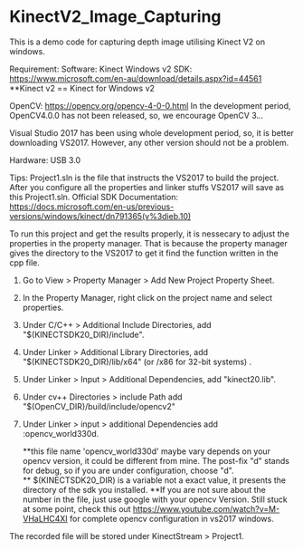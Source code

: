 # KinectV2_Image_Capturing
This is a demo code for capturing depth image utilising Kinect V2 on windows. 

Requirement: 
Software:
    Kinect Windows v2 SDK: https://www.microsoft.com/en-au/download/details.aspx?id=44561 
        **Kinect v2 == Kinect for Windows v2
        
   OpenCV: https://opencv.org/opencv-4-0-0.html 
        In the development period, OpenCV4.0.0 has not been released, so, we encourage OpenCV 3.*.*. 
        
   Visual Studio 2017 has been using whole development period, so, it is better downloading  VS2017. However, any other version should not be a problem.

Hardware:
    USB 3.0

Tips:
 Project1.sln is the file that instructs the VS2017 to build the project. After you configure all the properties and linker stuffs VS2017 will save as this Project1.sln.
 Official SDK Documentation: https://docs.microsoft.com/en-us/previous-versions/windows/kinect/dn791365(v%3dieb.10)

To run this project and get the results properly, it is nessecary to adjust the properties in the property manager. That is because the property manager gives the directory to the
 VS2017 to get it find the function written in the cpp file. 
1. Go to View > Property Manager > Add New Project Property Sheet. 
2. In the Property Manager, right click on the project name and select properties. 
3. Under C/C++ > Additional Include Directories, add "$(KINECTSDK20_DIR)/include".

4. Under Linker > Additional Library Directories, add "$(KINECTSDK20_DIR)/lib/x64" (or /x86 for 32-bit systems)
                        .
5. Under Linker > Input > Additional Dependencies, add "kinect20.lib".

6. Under cv++ Directories > include Path add "$(OpenCV_DIR)/build/include/opencv2"
    
7. Under Linker > input > additional Dependencies add :opencv_world330d. 

    **this file name 'opencv_world330d' maybe vary depends on your opencv version, it could be different from mine. The post-fix "d" stands for debug, so if you are under configuration, choose "d".\
    ** $(KINECTSDK20_DIR) is a variable not a exact value, it presents the directory of the sdk you installed. 
    **If you are not sure about the number in the file, just use google with your opencv Version.
 Still stuck at some point, check this out https://www.youtube.com/watch?v=M-VHaLHC4XI for complete opencv configuration in vs2017 windows. 

The recorded file will be stored under KinectStream > Project1.  
